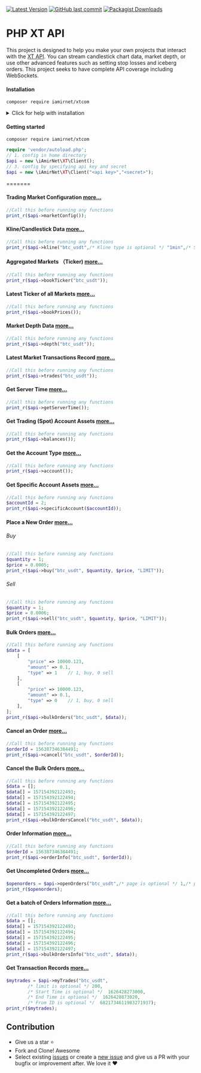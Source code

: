 [![Latest Version](https://img.shields.io/github/release/iamirnet/xt.com.svg?style=flat-square)](https://github.com/iamirnet/xt.com/releases)
[![GitHub last commit](https://img.shields.io/github/last-commit/iamirnet/xt.com.svg?style=flat-square)](#)
[![Packagist Downloads](https://img.shields.io/packagist/dt/iamirnet/xtcom.svg?style=flat-square)](https://packagist.org/packages/iamirnet/xtcom)

# PHP XT API
This project is designed to help you make your own projects that interact with the [XT API](https://doc.xt.com/). You can stream candlestick chart data, market depth, or use other advanced features such as setting stop losses and iceberg orders. This project seeks to have complete API coverage including WebSockets.

#### Installation
```
composer require iamirnet/xtcom
```
<details>
 <summary>Click for help with installation</summary>

## Install Composer
If the above step didn't work, install composer and try again.
#### Debian / Ubuntu
```
sudo apt-get install curl php-curl
curl -s http://getcomposer.org/installer | php
php composer.phar install
```
Composer not found? Use this command instead:
```
php composer.phar require "iamirnet/xtcom"
```

#### Installing on Windows
Download and install composer:
1. https://getcomposer.org/download/
2. Create a folder on your drive like C:\iAmirNet\XT
3. Run command prompt and type `cd C:\iAmirNet\XT`
4. ```composer require iamirnet/xtcom```
5. Once complete copy the vendor folder into your project.

</details>

#### Getting started
`composer require iamirnet/xtcom`
```php
require 'vendor/autoload.php';
// 1. config in home directory
$api = new \iAmirNet\XT\Client();
// 3. config by specifying api key and secret
$api = new \iAmirNet\XT\Client("<api key>","<secret>");
```


=======
#### Trading Market Configuration [more...](https://doc.xt.com/#quotesgetMarketConfig)
```php
//Call this before running any functions
print_r($api->marketConfig());
```

#### Kline/Candlestick Data [more...](https://doc.xt.com/#quotesgetKLine)
```php
//Call this before running any functions
print_r($api->kline("btc_usdt",/* Kline type is optional */ "1min",/* Since is optional */  0));
```

#### Aggregated Markets （Ticker) [more...](https://doc.xt.com/#quotesgetTicker)
```php
//Call this before running any functions
print_r($api->bookTicker("btc_usdt"));
```

#### Latest Ticker of all Markets [more...](https://doc.xt.com/#quotesgetTickers)
```php
//Call this before running any functions
print_r($api->bookPrices());
```

#### Market Depth Data [more...](https://doc.xt.com/#quotesgetDepth)
```php
//Call this before running any functions
print_r($api->depth("btc_usdt"));
```

#### Latest Market Transactions Record [more...](https://doc.xt.com/#quotesgetTrades)
```php
//Call this before running any functions
print_r($api->trades("btc_usdt"));
```

#### Get Server Time [more...](https://doc.xt.com/#tradegetServerTime)
```php
//Call this before running any functions
print_r($api->getServerTime());
```

#### Get Trading (Spot) Account Assets [more...](https://doc.xt.com/#tradegetBalance)
```php
//Call this before running any functions
print_r($api->balances());
```

#### Get the Account Type [more...](https://doc.xt.com/#tradegetAccounts)
```php
//Call this before running any functions
print_r($api->account());
```

#### Get Specific Account Assets [more...](https://doc.xt.com/#tradegetFunds)
```php
//Call this before running any functions
$accountId = 2;
print_r($api->specificAccount($accountId));
```

#### Place a New Order [more...](https://doc.xt.com/#tradeorder)
###### Buy
```php
//Call this before running any functions
$quantity = 1;
$price = 0.0005;
print_r($api->buy("btc_usdt", $quantity, $price, "LIMIT"));
```

###### Sell
```php
//Call this before running any functions
$quantity = 1;
$price = 0.0006;
print_r($api->sell("btc_usdt", $quantity, $price, "LIMIT"));
```

#### Bulk Orders [more...](https://doc.xt.com/#tradebatchOrder)
```php
//Call this before running any functions
$data = [
    [
        "price" => 10000.123,
        "amount" => 0.1,
        "type" => 1    // 1, buy, 0 sell
    ],
    [
        "price" => 10000.123,
        "amount" => 0.1,
        "type" => 0    // 1, buy, 0 sell
    ],
];
print_r($api->bulkOrders("btc_usdt", $data));
```

#### Cancel an Order [more...](https://doc.xt.com/#tradecancel)
```php
//Call this before running any functions
$orderId = 156387346384491;
print_r($api->cancel("btc_usdt", $orderId));
```

#### Cancel the Bulk Orders [more...](https://doc.xt.com/#tradebatchCancel)
```php
//Call this before running any functions
$data = [];
$data[] = 157154392122493;
$data[] = 157154392122494;
$data[] = 157154392122495;
$data[] = 157154392122496;
$data[] = 157154392122497;
print_r($api->bulkOrdersCancel("btc_usdt", $data));
```

#### Order Information [more...](https://doc.xt.com/#tradegetOrder)
```php
//Call this before running any functions
$orderId = 156387346384491;
print_r($api->orderInfo("btc_usdt", $orderId));
```

#### Get Uncompleted Orders [more...](https://doc.xt.com/#tradegetOpenOrders)
```php
$openorders = $api->openOrders("btc_usdt",/* page is optional */ 1,/* pageSize is optional */  10);
print_r($openorders);
```

#### Get a batch of Orders Information [more...](https://doc.xt.com/#tradegetBatchOrders)
```php
//Call this before running any functions
$data = [];
$data[] = 157154392122493;
$data[] = 157154392122494;
$data[] = 157154392122495;
$data[] = 157154392122496;
$data[] = 157154392122497;
print_r($api->bulkOrdersInfo("btc_usdt", $data));
```

#### Get Transaction Records [more...](https://doc.xt.com/#trademyTrades)
```php
$mytrades = $api->myTrades("btc_usdt",
        /* limit is optional */ 200,
        /* Start Time is optional */  1626428273000,
        /* End Time is optional */  1626428873020,
        /* From ID is optional */  6821734611983271937);
print_r($mytrades);
```

## Contribution
- Give us a star :star:
- Fork and Clone! Awesome
- Select existing [issues](https://github.com/iamirnet/xt.com/issues) or create a [new issue](https://github.com/iamirnet/xt.com/issues/new) and give us a PR with your bugfix or improvement after. We love it ❤️